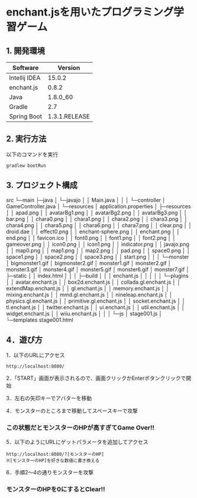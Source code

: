 # enchant.jsを用いたプログラミング学習ゲーム


## 1. 開発環境

Software  | Version
------------- | -------------
Intellij IDEA  | 15.0.2
enchant.js  | 0.8.2
Java | 1.8.0_60
Gradle | 2.7
Spring Boot | 1.3.1.RELEASE

## 2. 実行方法

以下のコマンドを実行

    gradlew bootRun

## 3. プロジェクト構成

src
└─main
    ├─java
    │  └─javajo
    │      │  Main.java
    │      │
    │      └─controller
    │              GameController.java
    │
    └─resources
        │  application.properties
        │
        ├─resources
        │  │  apad.png
        │  │  avatarBg1.png
        │  │  avatarBg2.png
        │  │  avatarBg3.png
        │  │  bar.png
        │  │  chara0.png
        │  │  chara1.png
        │  │  chara2.png
        │  │  chara3.png
        │  │  chara4.png
        │  │  chara5.png
        │  │  chara6.png
        │  │  chara7.png
        │  │  clear.png
        │  │  droid.dae
        │  │  effect0.png
        │  │  enchant-sphere.png
        │  │  enchant.png
        │  │  end.png
        │  │  favicon.ico
        │  │  font0.png
        │  │  font1.png
        │  │  font2.png
        │  │  gameover.png
        │  │  icon0.png
        │  │  icon1.png
        │  │  indicator.png
        │  │  javajo.png
        │  │  map0.png
        │  │  map1.png
        │  │  map2.png
        │  │  pad.png
        │  │  space0.png
        │  │  space1.png
        │  │  space2.png
        │  │  space3.png
        │  │  start.png
        │  │
        │  └─monster
        │          bigmonster1.gif
        │          bigmonster2.gif
        │          monster1.gif
        │          monster2.gif
        │          monster3.gif
        │          monster4.gif
        │          monster5.gif
        │          monster6.gif
        │          monster7.gif
        │
        ├─static
        │  │  index.html
        │  │
        │  ├─build
        │  │  │  enchant.js
        │  │  │
        │  │  └─plugins
        │  │          avatar.enchant.js
        │  │          box2d.enchant.js
        │  │          collada.gl.enchant.js
        │  │          extendMap.enchant.js
        │  │          gl.enchant.js
        │  │          memory.enchant.js
        │  │          mixing.enchant.js
        │  │          mmd.gl.enchant.js
        │  │          nineleap.enchant.js
        │  │          physics.gl.enchant.js
        │  │          primitive.gl.enchant.js
        │  │          socket.enchant.js
        │  │          tl.enchant.js
        │  │          twitter.enchant.js
        │  │          ui.enchant.js
        │  │          util.enchant.js
        │  │          widget.enchant.js
        │  │          wiiu.enchant.js
        │  │
        │  └─js
        │          stage001.js
        │
        └─templates
                stage001.html
            
## 4．遊び方

1．以下のURLにアクセス

    http://localhost:8080/

2．「START」画面が表示されるので、画面クリックかEnterボタンクリックで開始

3．左右の矢印キーでアバターを移動

4．モンスターのところまで移動してスペースキーで攻撃

### この状態だとモンスターのHPが高すぎてGame Over!!

5．以下のようにURLにゲットパラメータを追加してアクセス

    http://localhost:8080/?[モンスターのHP]
    ※[モンスターのHP]を好きな数値に書き換える

6．手順2～4の通りモンスターを攻撃

### モンスターのHPを0にするとClear!!
